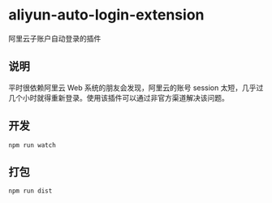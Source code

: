 # aliyun-auto-login-extension

阿里云子账户自动登录的插件

## 说明

平时很依赖阿里云 Web 系统的朋友会发现，阿里云的账号 session 太短，几乎过几个小时就得重新登录。使用该插件可以通过非官方渠道解决该问题。

## 开发

```
npm run watch
```

## 打包

```
npm run dist
```